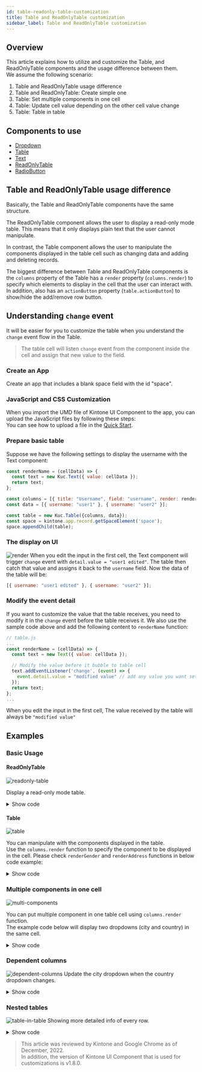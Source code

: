 ```yaml
---
id: table-readonly-table-customization
title: Table and ReadOnlyTable customization
sidebar_label: Table and ReadOnlyTable customization
---
```


## Overview
This article explains how to utilize and customize the Table, and ReadOnlyTable components and the usage difference between them.<br>
We assume the following scenario:
1. Table and ReadOnlyTable usage difference
2. Table and ReadOnlyTable: Create simple one
3. Table: Set multiple components in one cell
4. Table: Update cell value depending on the other cell value change
5. Table: Table in table

## Components to use
- [Dropdown](../components/desktop/dropdown.md)
- [Table](../components/desktop/table.md)
- [Text](../components/desktop/text.md)
- [ReadOnlyTable](../components/desktop/readonly-table.md)
- [RadioButton](../components/desktop/radio-button.md)

## Table and ReadOnlyTable usage difference
Basically, the Table and ReadOnlyTable components have the same structure.

The ReadOnlyTable component allows the user to display a read-only mode table. This means that it only displays plain text that the user cannot manipulate.<br>

In contrast, the Table component allows the user to manipulate the components displayed in the table cell such as changing data and adding and deleting records.

The biggest difference between Table and ReadOnlyTable components is the `columns` property of the Table has a `render` property (`columns.render`) to specify which elements to display in the cell that the user can interact with. In addition, also has an `actionButton` property (`table.actionButton`) to show/hide the add/remove row button.

## Understanding `change` event
It will be easier for you to customize the table when you understand the `change` event flow in the Table.
>The table cell will listen `change` event from the component inside the cell and assign that new value to the field.</br>

### Create an App
Create an app that includes a blank space field with the id "space".

### JavaScript and CSS Customization
When you import the UMD file of Kintone UI Component to the app, you can upload the JavaScript files by following these steps:<br>
You can see how to upload a file in the [Quick Start](../getting-started/quick-start.md).


### Prepare basic table
Suppose we have the following settings to display the username with the Text component:
```javascript
const renderName = (cellData) => {
  const text = new Kuc.Text({ value: cellData });
  return text;
};

const columns = [{ title: "Username", field: "username", render: renderName }];
const data = [{ username: "user1" }, { username: "user2" }];

const table = new Kuc.Table({columns, data});
const space = kintone.app.record.getSpaceElement('space');
space.appendChild(table);
```

### The display on UI

![render](assets/table-edit-text.gif)
When you edit the input in the first cell, the Text component will trigger `change` event with `detail.value = "user1 edited"`.
The table then catch that value and assigns it back to the `username` field.
Now the data of the table will be:
```javascript
[{ username: "user1 edited" }, { username: "user2" }];
```

### Modify the event detail
If you want to customize the value that the table receives, you need to modify it in the `change` event before the table receives it.
We also use the sample code above and add the following content to `renderName` function:

```javascript
// table.js
...
const renderName = (cellData) => {
  const text = new Text({ value: cellData });

  // Modify the value before it bubble to table cell
  text.addEventListener('change', (event) => {
    event.detail.value = "modified value" // add any value you want set to username;
  });
  return text;
};
...
```
When you edit the input in the first cell, The value received by the table will always be `"modified value"`

## Examples
### Basic Usage

#### ReadOnlyTable
![readonly-table](assets/readonly-table.png)

Display a read-only mode table.
<details>
  <summary>Show code</summary>

  ```js
const columns = [
    {
        title: 'Name',
        field: 'name',
    },
    {
        title: 'Gender',
        field: 'gender',
    },
    {
        title: 'Address',
        field: 'address',
    },
];

const data = [
    {
        name: 'John Brown',
        gender: 'male',
        address: 'osaka-japan',
    },
    {
        name: 'Jim Green',
        gender: 'female',
        address: 'tokyo-japan',
    },
    {
        name: 'Joe Black',
        gender: 'male',
        address: 'hochiminh-vietnam',
    },
];

const readOnlyTable = new Kuc.ReadOnlyTable({columns, data});
const space = kintone.app.record.getSpaceElement('space');
space.appendChild(readOnlyTable);
  ```
</details>

#### Table
![table](assets/table.png)

You can manipulate with the components displayed in the table.</br>
Use the `columns.render` function to specify the component to be displayed in the cell. Please check `renderGender` and `renderAddress` functions in below code example:
<details>
  <summary>Show code</summary>

  ```js
// render gender column with dropdown
const renderGender = (cellData) => {
    const radioButton = new Kuc.RadioButton({
        items: [
        {
            label: 'Male',
            value: 'male',
        },
        {
            label: 'Female',
            value: 'female',
        },
        ],
        itemLayout: 'vertical',
        value: cellData,
    });

    return radioButton;
};

// render address column with dropdown
const renderAddress = (cellData) => {
    const country = cellData.split('-')[1];
    const dropdownCountry = new Kuc.Dropdown({
        items: [
        {
            label: 'Việt Nam',
            value: 'vietnam',
        },
        {
            label: 'Japan',
            value: 'japan',
        },
        ],
        value: country,
    });

    return dropdownCountry;
};

const columns = [
    {
      title: 'Name',
      field: 'name',
    },
    {
      title: 'Gender',
      field: 'gender',
      render: renderGender,
    },
    {
      title: 'Address',
      field: 'address',
      render: renderAddress,
    },
];

const data = [
    {
        name: 'John Brown',
        gender: 'male',
        address: 'osaka-japan',
    },
    {
        name: 'Jim Green',
        gender: 'female',
        address: 'tokyo-japan',
    },
    {
        name: 'Joe Black',
        gender: 'male',
        address: 'hochiminh-vietnam',
    },
];

const table = new Kuc.Table({columns, data});
const space = kintone.app.record.getSpaceElement('space');
space.appendChild(table);
  ```
</details>

### Multiple components in one cell
![multi-components](assets/two-component-in-cell.png)

You can put multiple component in one table cell using `columns.render` function.</br>
The example code below will display two dropdowns (city and country) in the same cell.
<details>
  <summary>Show code</summary>

  ```js
  const renderAddress = (cellData, rowData) => {
    // the format of cellData: "city-country";
    const city = cellData.split('-')[0];
    const country = cellData.split('-')[1];

    const dropdownCity = new Kuc.Dropdown({
      items: [
        {
          label: 'Tokyo',
          value: 'tokyo',
        },
        {
          label: 'Osaka',
          value: 'osaka',
        },
        {
          label: 'Ho Chi Minh',
          value: 'hochiminh',
        },
      ],
      value: city,
    });
    dropdownCity.addEventListener('change', (event) => {
      const _country = rowData.address.split('-')[1];
      event.detail.value = `${event.detail.value}-${_country}`;
    });

    const dropdownCountry = new Kuc.Dropdown({
      items: [
        {
          label: 'Viet Nam',
          value: 'vietnam',
        },
        {
          label: 'Japan',
          value: 'japan',
        },
      ],
      value: country,
    });
    dropdownCountry.addEventListener('change', (event) => {
      const _city = rowData.address.split('-')[0];
      event.detail.value = `${_city}-${event.detail.value}`;
    });

    const container = document.createElement('div');
    container.style.display = 'flex';
    container.appendChild(dropdownCountry);
    container.appendChild(dropdownCity);

    return container;
  };

  const data = [
    {
      name: 'John Brown',
      gender: 'male',
      address: 'osaka-japan',
    },
    {
      name: 'Jim Green',
      gender: 'female',
      address: 'tokyo-japan',
    },
    {
      name: 'Joe Black',
      gender: 'male',
      address: 'hochiminh-vietnam',
    },
  ];

  const columns = [
    {
      title: 'Name',
      field: 'name',
    },
    {
      title: 'Address',
      field: 'address',
      render: renderAddress,
    },
  ];

const table = new Kuc.Table({columns, data});
const space = kintone.app.record.getSpaceElement('space');
space.appendChild(table);
  ```
</details>


### Dependent columns
![dependent-columns](assets/dependent-columns.gif)
Update the city dropdown when the country dropdown changes.
<details>
  <summary>Show code</summary>

  ```js
// Each country will have corresponding cities.
const relatedData = {
    japan: [
        {label: 'Tokyo', value: 'tokyo'},
        {label: 'Osaka', value: 'osaka'},
    ],
    vietnam: [
        {label: 'Ha Noi', value: 'hanoi'},
        {label: 'Ho Chi Minh', value: 'hochiminh'},
    ],
};

const renderCity = (cellData, rowData) => {
    const dropdownCity = new Kuc.Dropdown({
      items: [
        {
          label: 'Tokyo',
          value: 'tokyo',
        },
        {
          label: 'Ho Chi Minh',
          value: 'hochiminh',
        },
      ],
      value: cellData,
    });

    // Logic update city when country column changed
    lastRenderedCountryComponent.addEventListener('change', (e) => {
      dropdownCity.items = relatedData[e.detail.value];
      rowData.city = '';
    });

    return dropdownCity;
  };

  let lastRenderedCountryComponent;
  const renderCountry = (cellData) => {
    const dropdownCountry = new Kuc.Dropdown({
      items: [
        {
          label: 'Viet Nam',
          value: 'vietnam',
        },
        {
          label: 'Japan',
          value: 'japan',
        },
      ],
      value: cellData,
    });
    lastRenderedCountryComponent = dropdownCountry;
    return dropdownCountry;
  };

  const columns = [
    {
      title: 'Country',
      field: 'country',
      render: renderCountry,
    },
    {
      title: 'City',
      field: 'city',
      render: renderCity,
    },
  ];

  const data = [
    {
      country: 'japan',
      city: 'tokyo',
    },
    {
      country: 'vietnam',
      city: 'hochiminh',
    },
  ];

const table = new Kuc.Table({columns, data});
const space = kintone.app.record.getSpaceElement('space');
space.appendChild(table);
  ```
</details>

### Nested tables
![table-in-table](assets/table-in-table.png)
Showing more detailed info of every row.
<details>
  <summary>Show code</summary>

  ```js
  const renderCity = (cellData) => {
    const dropdown = new Kuc.Dropdown({
      items: [
        {label: 'Tokyo', value: 'tokyo'},
        {label: 'Ho Chi Minh', value: 'hochiminh'},
      ],
      value: cellData,
    });

    return dropdown;
  };

  const renderCountry = (cellData) => {
    const renderSubTable = (cellDataSubTable) => {
      const dropdown = new Kuc.Dropdown({
        items: [
          {label: 'Japan', value: 'japan'},
          {label: 'Viet Nam', value: 'vietnam'},
        ],
        value: cellDataSubTable,
      });
      return dropdown;
    };

    const columnsSubTable = [
      {
        title: 'Sub Table',
        field: 'dropdown',
        render: renderSubTable,
      },
    ];

    const dataSubTable = [];
    for (let i = 0; i < cellData.split(',').length; i++) {
      dataSubTable.push({dropdown: cellData.split(',')[i]});
    }
    const subTable = new Kuc.Table({
      columns: columnsSubTable,
      data: dataSubTable,
    });

    subTable.addEventListener('change', (subTableEvent) => {
      const _dataSubTable = subTableEvent.detail.data;
      let countries = '';
      for (let i = 0; i < _dataSubTable.length; i++) {
        countries += _dataSubTable[i].dropdown;
        if (i !== _dataSubTable.length - 1) {
          countries += ',';
        }
      }
      subTableEvent.detail.value = countries;
    });
    return subTable;
  };

  const columns = [
    {
      title: 'Country',
      field: 'country',
      render: renderCountry,
    },
    {
      title: 'City',
      field: 'city',
      render: renderCity,
    },
  ];

  const data = [
    {
      city: 'tokyo',
      country: 'japan',
    },
    {
      city: 'hochiminh',
      country: 'vietnam',
    },
  ];

  const table = new Kuc.Table({columns, data});
  const space = kintone.app.record.getSpaceElement('space');
  space.appendChild(table);
  ```
</details>

> This article was reviewed by Kintone and Google Chrome as of December, 2022.<br>
> In addition, the version of Kintone UI Component that is used for customizations is v1.8.0.